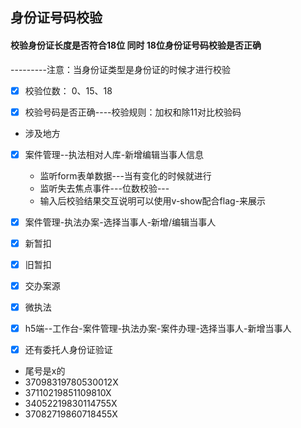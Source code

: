## 身份证号码校验

#### 校验身份证长度是否符合18位 同时 18位身份证号码校验是否正确

---------注意：当身份证类型是身份证的时候才进行校验

+ [x] 校验位数： 0、15、18

+ [x] 校验号码是否正确----校验规则：加权和除11对比校验码

+ 涉及地方

+ [x] 案件管理--执法相对人库-新增编辑当事人信息
  + 监听form表单数据---当有变化的时候就进行
  + 监听失去焦点事件---位数校验---
  + 输入后校验结果交互说明可以使用v-show配合flag-来展示
  
+ [x] 案件管理-执法办案-选择当事人-新增/编辑当事人

+ [x] 新暂扣

+ [x] 旧暂扣

+ [x] 交办案源

+ [x] 微执法

+ [x] h5端--工作台-案件管理-执法办案-案件办理-选择当事人-新增当事人

+ [x] 还有委托人身份证验证




+ 尾号是x的
+ 37098319780530012X
+ 37110219851109810X
+ 34052219830114755X
+ 37082719860718455X

